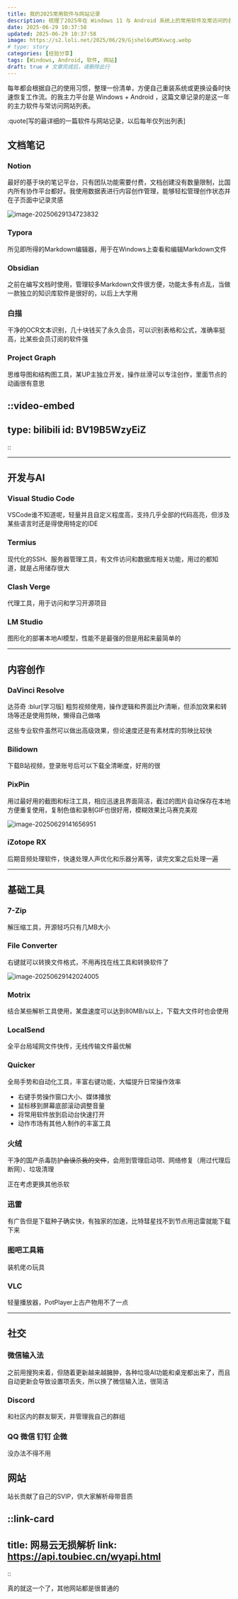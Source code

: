 ```yaml
---
title: 我的2025常用软件与网站记录
description: 梳理了2025年在 Windows 11 与 Android 系统上的常用软件及常访问的各类网站列表
date: 2025-06-29 10:37:58
updated: 2025-06-29 10:37:58
image: https://s2.loli.net/2025/06/29/Gjshel6uM5Kvwcg.webp
# type: story
categories: [经验分享]
tags: [Windows, Android, 软件, 网站]
draft: true # 文章完成后，请删除此行
---
```


每年都会根据自己的使用习惯，整理一份清单，方便自己重装系统或更换设备时快速恢复工作流。的我主力平台是 Windows + Android ，这篇文章记录的是这一年的主力软件与常访问网站列表。

:quote[写的最详细的一篇软件与网站记录，以后每年仅列出列表]

## 文档笔记

### Notion

最好的基于块的笔记平台，只有团队功能需要付费，文档创建没有数量限制，比国内所有协作平台都好。我使用数据表进行内容创作管理，能够轻松管理创作状态并在子页面中记录灵感

![image-20250629134723832](https://s2.loli.net/2025/06/29/k8KJM26b1dO3jzR.png)

### Typora

所见即所得的Markdown编辑器，用于在Windows上查看和编辑Markdown文件

### Obsidian

之前在编写文档时使用，管理较多Markdown文件很方便，功能太多有点乱，当做一款独立的知识库软件是很好的，以后上大学用

### 白描

干净的OCR文本识别，几十块钱买了永久会员，可以识别表格和公式，准确率挺高，比某些会员订阅的软件强

### Project Graph

思维导图和结构图工具，某UP主独立开发，操作丝滑可以专注创作，里面节点的动画很有意思

::video-embed
---
type: bilibili
id: BV19B5WzyEiZ
---
::

---

## 开发与AI

### Visual Studio Code

VSCode谁不知道呢，轻量并且自定义程度高，支持几乎全部的代码高亮，但涉及某些语言时还是得使用特定的IDE

### Termius

现代化的SSH、服务器管理工具，有文件访问和数据库相关功能，用过的都知道，就是占用储存很大

### Clash Verge

代理工具，用于访问和学习开源项目

### LM Studio

图形化的部署本地AI模型，性能不是最强的但是用起来最简单的

---

## 内容创作

### DaVinci Resolve

达芬奇 :blur[学习版] 粗剪视频使用，操作逻辑和界面比Pr清晰，但添加效果和转场等还是使用剪映，懒得自己做咯

这些专业软件虽然可以做出高级效果，但论速度还是有素材库的剪映比较快

### Bilidown

下载B站视频，登录账号后可以下载全清晰度，好用的很

### PixPin

用过最好用的截图和标注工具，相应迅速且界面简洁，截过的图片自动保存在本地方便重复使用，复制色值和录制GIF也很好用，模糊效果比马赛克美观

![image-20250629141656951](https://s2.loli.net/2025/06/29/QxLXf8YNGb7C6Bi.png)

### iZotope RX

后期音频处理软件，快速处理人声优化和乐器分离等，读完文案之后处理一遍

---

## 基础工具

### 7-Zip

解压缩工具，开源轻巧只有几MB大小

### File Converter

右键就可以转换文件格式，不用再找在线工具和转换软件了

![image-20250629142024005](https://s2.loli.net/2025/06/29/lyT6RBvLjpW58mK.png)

### Motrix

结合某些解析工具使用，某盘速度可以达到80MB/s以上，下载大文件时也会使用

### LocalSend

全平台局域网文件快传，无线传输文件最优解

### Quicker

全局手势和自动化工具，丰富右键功能，大幅提升日常操作效率

- 右键手势操作窗口大小、媒体播放
- 鼠标移到屏幕底部滚动调整音量
- 将常用软件放到启动台快速打开
- 动作市场有其他人制作的丰富工具

### 火绒

干净的国产杀毒防护~~会误杀我的文件~~，会用到管理启动项、网络修复（用过代理后断网）、垃圾清理

正在考虑更换其他杀软

### 迅雷

有广告但是下载种子确实快，有独家的加速，比特彗星找不到节点用迅雷就能下载下来

### 图吧工具箱

装机佬の玩具

### VLC

轻量播放器，PotPlayer上古产物用不了一点

---

## 社交

### 微信输入法

之前用搜狗来着，但随着更新越来越臃肿，各种垃圾AI功能和桌宠都出来了，而且自动更新会导致设置项丢失，所以换了微信输入法，很简洁

### Discord

和社区内的群友聊天，并管理我自己的群组

### QQ 微信 钉钉 企微

没办法不得不用


## 网站

站长贡献了自己的SVIP，供大家解析母带音质

::link-card
---
title: 网易云无损解析
link: https://api.toubiec.cn/wyapi.html
---
::

真的就这一个了，其他网站都是很普通的